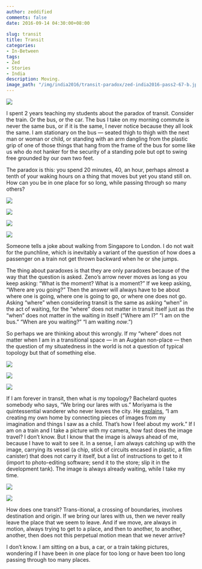 ```yaml
---
author: zeddified
comments: false
date: 2016-09-14 04:30:00+08:00
 
slug: transit
title: Transit
categories:
- In-Between
tags:
- Zed
- Stories
- India
description: Moving.
image_path: "/img/india2016/transit-paradox/zed-india2016-pass2-67-b.jpg"
---
```


![](/img/india2016/transit-paradox/zed-india2016-pass2-110-b.jpg)

I spent 2 years teaching my students about the paradox of transit. Consider the train. Or the bus, or the car. The bus I take on my morning commute is never the same bus, or if it is the same, I never notice because they all look the same. I am stationary on the bus — seated thigh to thigh with the next man or woman or child, or standing with an arm dangling from the plastic grip of one of those things that hang from the frame of the bus for some like us who do not hanker for the security of a standing pole but opt to swing free grounded by our own two feet.

The paradox is this: you spend 20 minutes, 40, an hour, perhaps almost a tenth of your waking hours on a thing that moves but yet you stand still on. How can you be in one place for so long, while passing through so many others?

![](/img/india2016/transit-paradox/zed-india2016-pass2-102-b.jpg)

![](/img/india2016/transit-paradox/zed-india2016-pass2-103-b.jpg)

![](/img/india2016/transit-paradox/zed-india2016-pass2-105-b.jpg)

![](/img/india2016/transit-paradox/zed-india2016-pass2-101-b.jpg)

Someone tells a joke about walking from Singapore to London. I do not wait for the punchline, which is inevitably a variant of the question of how does a passenger on a train not get thrown backward when he or she jumps.

The thing about paradoxes is that they are only paradoxes because of the way that the question is asked. Zeno’s arrow never moves as long as you keep asking: “What is the moment? What is a moment?” If we keep asking, “Where are you going?” Then the answer will always have to be about where one is going, where one is going to go, or where one does not go. Asking “where” when considering transit is the same as asking “when” in the act of waiting, for the “where” does not matter in transit itself just as the “when” does not matter in the waiting in itself (“Where am I?” “I am on the bus.” “When are you waiting?” “I am waiting _now_.”)

So perhaps we are thinking about this wrongly. If my “where” does not matter when I am in a transitional space — in an Augéan non-place — then the question of my situatedness in the world is not a question of typical topology but that of something else.

![](/img/india2016/transit-paradox/zed-india2016-pass2-7-b.jpg)

![](/img/india2016/transit-paradox/zed-india2016-pass2-8-b.jpg)

![](/img/india2016/transit-paradox/zed-india2016-pass2-68-b.jpg)

If I am forever in transit, then what is my topology? Bachelard quotes somebody who says, “We bring our lares with us.” Moriyama is the quintessential wanderer who never leaves the city. He [explains](https://youtu.be/foWAs3V_lkg), “I am creating my own home by connecting pieces of images from my imagination and things I saw as a child. That’s how I feel about my work.” If I am on a train and I take a picture with my camera, how fast does the image travel? I don’t know. But I know that the image is always ahead of me, because I have to wait to see it. In a sense, I am always catching up with the image, carrying its vessel (a chip, stick of circuits encased in plastic, a film canister) that does not carry it itself, but a list of instructions to get to it (import to photo-editing software; send it to the store; slip it in the development tank). The image is always already waiting, while I take my time.

![](/img/india2016/transit-paradox/zed-india2016-pass2-2-b.jpg)

![](/img/india2016/transit-paradox/zed-india2016-pass2-67-b.jpg)

How does one transit? Trans-itional, a crossing of boundaries, involves destination and origin. If we bring our lares with us, then we never really leave the place that we seem to leave. And if we move, are always in motion, always trying to get to a place, and then to another, to another, another, then does not this perpetual motion mean that we never arrive? 

I don’t know. I am sitting on a bus, a car, or a train taking pictures, wondering if I have been in one place for too long or have been too long passing through too many places.
